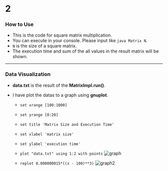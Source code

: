 # 2

### How to Use

- This is the code for square matrix multiplication.
- You can execute in your console. Please input like `java Matrix N`.
- `N` is the size of a square matrix.
- The execution time and sum of the all values in the result matrix will be shown.

***
### Data Visualization

- __data.txt__ is the result of the __MatrixImpl.run()__.

- I have plot the datas to a graph using __gnuplot__.
    - `set xrange [100:1000]`
    - `set yrange [0:20]`
    - `set title 'Matrix Size and Execution Time'`
    - `set xlabel 'matrix size'`
    - `set ylabel 'execution time'`
    - `plot "data.txt" using 1:2 with points`
    ![graph](https://user-images.githubusercontent.com/34668695/58796707-fd736700-8638-11e9-8811-690da2e14a03.png)
    
    - `replot 0.000000015*((x - 100)**3)`
    ![graph2](https://user-images.githubusercontent.com/34668695/58797169-437cfa80-863a-11e9-88df-6cb87cb05953.png)
  
